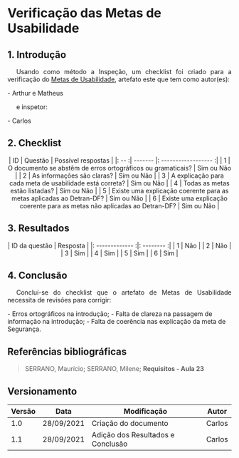 # Verificação das Metas de Usabilidade

## 1. Introdução
<p style="text-indent: 20px; text-align: justify">
Usando como método a Inspeção, um checklist foi criado para a verificação do <a href="../../analiseRequisitos/metas_de_usabilidade" target="_blank">Metas de Usabilidade</a>, artefato este que tem como autor(es):
</p>
- Arthur e Matheus
<p style="text-indent: 20px; text-align: justify">
e inspetor:
</p>
- Carlos

## 2. Checklist

<center>

| ID | Questão | Possível respostas |
|: -- :| ------- |: ------------------ :|
| 1 | O documento se abstêm de erros ortográficos ou gramaticais? | Sim ou Não |
| 2 | As informações são claras? | Sim ou Não |
| 3 | A explicação para cada meta de usabilidade está correta? | Sim ou Não |
| 4 | Todas as metas estão listadas? | Sim ou Não |
| 5 | Existe uma explicação coerente para as metas aplicadas ao Detran-DF? | Sim ou Não |
| 6 | Existe uma explicação coerente para as metas não aplicadas ao Detran-DF? | Sim ou Não |

</center>

## 3. Resultados

<center>

| ID da questão | Resposta |
|: ------------- :|: -------- :|
| 1 | Não |
| 2 | Não |
| 3 | Sim |
| 4 | Sim |
| 5 | Sim |
| 6 | Sim |

</center>

## 4. Conclusão 
<p style="text-indent: 20px; text-align: justify">
Concluí-se do checklist que o artefato de Metas de Usabilidade necessita de revisões para corrigir:
</p>
- Erros ortográficos na introdução; 
- Falta de clareza na passagem de informação na introdução;
- Falta de coerência nas explicação da meta de Segurança.

## Referências bibliográficas
> SERRANO, Maurício; SERRANO, Milene; <b>Requisitos - Aula 23</b>

## Versionamento

| Versão | Data       | Modificação           | Autor  |
| ------ | ---------- | --------------------- | ------ |
| 1.0    | 28/09/2021 | Criação do documento  | Carlos |
| 1.1    | 28/09/2021 | Adição dos Resultados e Conclusão | Carlos |